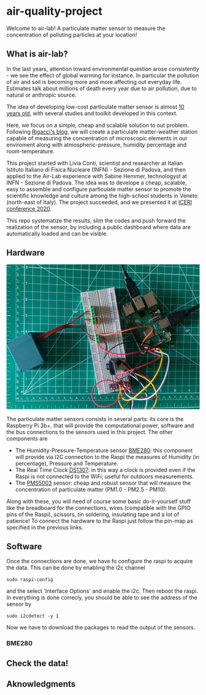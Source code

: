 # air-quality-project

Welcome to air-lab! A particulate matter sensor to measure the concentration of polluting particles at your location!

## What is air-lab? 

In the last years, attention toward environmental question arose consistently - we see the effect of global warming for instance. In particular
the pollution of air and soil is becoming more and more affecting out everyday life. Estimates talk about millions of death every year due to air pollution, due to 
natural or anthropic source. 

The idea of developing low-cost particulate matter sensor is almost [10 years old](https://amt.copernicus.org/preprints/amt-2015-331/amt-2015-331.pdf), with several 
studies and toolkit developed in this context. 

Here, we focus on a simple, cheap and scalable solution to out problem. Following [Rigacci's blog](https://www.rigacci.org/wiki/doku.php/doc/appunti/hardware/raspberrypi_air), we will create a particulate matter-weather station capable of measuring the concentration
of microscopic elements in our enviroment along with atmospheric-pressure, humidity percentage and room-temperature. 

This project started with Livia Conti, scientist and researcher at Italian Istituto Italiano di Fisica Nucleare (INFN) - Sezione di Padova, and then applied to the Air-Lab experience with Sabine Hemmer, technologyst at INFN - Sezione di Padova. The idea was to develope a cheap, scalable, easy to assemble and configure particulate matter sensor to promote the scientific knowledge and culture among the high-school students in Veneto (north-east of Italy). The project succeeded, and we presented it at [ICERI conference 2020](http://dx.doi.org/10.21125/iceri.2022.0794). 

This repo systematize the results, slim the codes and push forward the realization of the sensor, by including a public dashboard where data are automatically loaded and can be visible. 

## Hardware

![alt text](https://github.com/ml150914/air-quality-project/blob/main/img/hardware/Full.jpeg?raw=true)

The particulate matter sensors consists in several parts: its core is the Raspberry Pi 3b+, that will provide the computational power, software and the bus 
connections to the sensors used in this project. The other components are 

- The Humidity-Pressure-Temperature sensor [BME280](https://www.az-delivery.de/en/products/gy-bme280): this component will provide via I2C connection to the Raspi the measures of Humidity (in percentage), Pressure and Temperature. 
- The Real Time Clock [DS1307](https://www.adafruit.com/product/3296?srsltid=AfmBOoqToZsj_g6XT4jFUPPgfDiY9sam4DGW6y4Wb-nZz4YL4SSkPlxn): in this way a clock is provided even if the Raspi is not connected to the WiFi; useful for outdoors measurements.
- The [PMS5003](https://www.aqmd.gov/docs/default-source/aq-spec/resources-page/plantower-pms5003-manual_v2-3.pdf) sensor: cheap and robust sensor that will measure the concentration of particulate matter (PM1.0 - PM2.5 - PM10).

Along with these, you will need of course some basic do-it-yourself stuff like the breadboard for the connections, wires (compatible with the GPIO pins of the Raspi), scissors, tin soldering, insulating tape and a lot of patience! To connect the hardware to the Raspi just follow the pin-map as specified in the previous links. 

## Software 

Once the connections are done, we have fo configure the raspi to acquire the data. This can be done by enabling the i2c channel

```
sudo raspi-config
```
and the select 'Interface Options' and enable the i2c. Then reboot the raspi. In everything is done correcly, you should be able to see the address of the sensor by 

```
sudo i2cdetect -y 1
```

Now we have to download the packages to read the output of the sensors.

### BME280



## Check the data!

## Aknowledgments 
